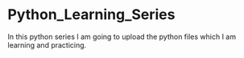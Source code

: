 # Python_Learning_Series
In this python series I am going to upload the python files which I am learning and practicing.
